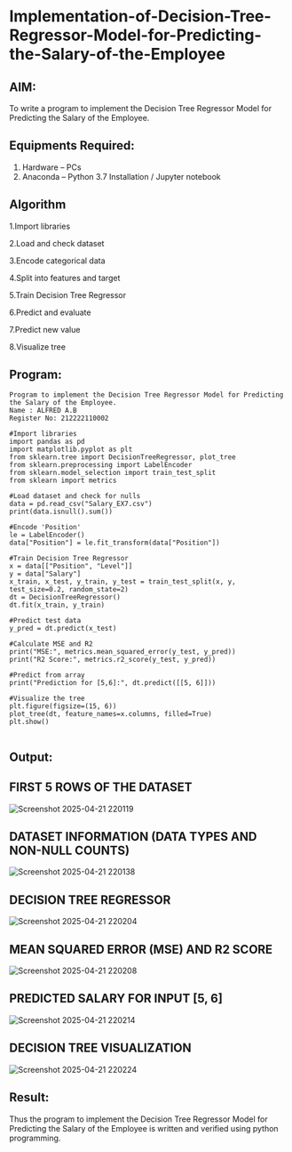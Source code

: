 # Implementation-of-Decision-Tree-Regressor-Model-for-Predicting-the-Salary-of-the-Employee

## AIM:
To write a program to implement the Decision Tree Regressor Model for Predicting the Salary of the Employee.

## Equipments Required:
1. Hardware – PCs
2. Anaconda – Python 3.7 Installation / Jupyter notebook

## Algorithm
1.Import libraries

2.Load and check dataset

3.Encode categorical data

4.Split into features and target

5.Train Decision Tree Regressor

6.Predict and evaluate

7.Predict new value

8.Visualize tree

## Program:
```
Program to implement the Decision Tree Regressor Model for Predicting the Salary of the Employee.
Name : ALFRED A.B
Register No: 212222110002
```
```
#Import libraries
import pandas as pd
import matplotlib.pyplot as plt
from sklearn.tree import DecisionTreeRegressor, plot_tree
from sklearn.preprocessing import LabelEncoder
from sklearn.model_selection import train_test_split
from sklearn import metrics

#Load dataset and check for nulls
data = pd.read_csv("Salary_EX7.csv")
print(data.isnull().sum())

#Encode 'Position'
le = LabelEncoder()
data["Position"] = le.fit_transform(data["Position"])

#Train Decision Tree Regressor
x = data[["Position", "Level"]]
y = data["Salary"]
x_train, x_test, y_train, y_test = train_test_split(x, y, test_size=0.2, random_state=2)
dt = DecisionTreeRegressor()
dt.fit(x_train, y_train)

#Predict test data
y_pred = dt.predict(x_test)

#Calculate MSE and R2
print("MSE:", metrics.mean_squared_error(y_test, y_pred))
print("R2 Score:", metrics.r2_score(y_test, y_pred))

#Predict from array
print("Prediction for [5,6]:", dt.predict([[5, 6]]))

#Visualize the tree
plt.figure(figsize=(15, 6))
plot_tree(dt, feature_names=x.columns, filled=True)
plt.show()


```

## Output:
## FIRST 5 ROWS OF THE DATASET
![Screenshot 2025-04-21 220119](https://github.com/user-attachments/assets/e6256b17-d0a1-4d72-9566-265aa97e33b2)
## DATASET INFORMATION (DATA TYPES AND NON-NULL COUNTS)
![Screenshot 2025-04-21 220138](https://github.com/user-attachments/assets/f58cdce3-d0a6-4fbb-a121-ab7db26c6710)
## DECISION TREE REGRESSOR
![Screenshot 2025-04-21 220204](https://github.com/user-attachments/assets/1dc8ca35-9b8c-426c-8acc-e9b80091a4e8)
## MEAN SQUARED ERROR (MSE) AND R2 SCORE
![Screenshot 2025-04-21 220208](https://github.com/user-attachments/assets/e6bebd45-5e3e-48b5-aa07-426cf43ddd6f)
## PREDICTED SALARY FOR INPUT [5, 6]
![Screenshot 2025-04-21 220214](https://github.com/user-attachments/assets/93fe146a-ebc9-48ea-b16d-2c45e2e81009)
## DECISION TREE VISUALIZATION
![Screenshot 2025-04-21 220224](https://github.com/user-attachments/assets/f2b5cf44-6267-4ddf-8026-e708a2a6725e)

## Result:
Thus the program to implement the Decision Tree Regressor Model for Predicting the Salary of the Employee is written and verified using python programming.
